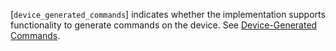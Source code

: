 [`device_generated_commands`]
indicates whether the implementation supports functionality to generate
commands on the device.
See [Device-Generated Commands](https://www.khronos.org/registry/vulkan/specs/1.3-extensions/html/vkspec.html#device-generated-commands).